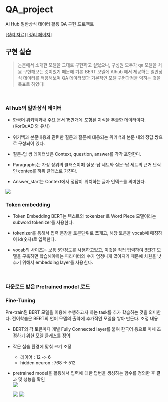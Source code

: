 # QA_project
AI Hub 일반상식 데이터 활용 QA 구현 프로젝트

[[정리 자료]]()
[[정리 페이지]](https://velog.io/@hyeda/1222)

## 구현 실습

> 논문에서 소개한 모델을 그대로 구현하고 싶었으나, 구성원 모두가 qa 모델을 처음 구현해보는 것이었기 때문에 기본 BERT 모델에 AIhub 에서 제공하는 일반상식 데이터를 적용해보며 QA 데이터셋과 기본적인 모델 구현과정을 익히는 것을 목표로 하였다!
  
 <BR> 

### AI hub의 일반상식 데이터
   - 한국어 위키백과내 주요 문서 15만개에 포함된 지식을 추출한 데이터이다. (KorQuAD 와 유사)
- 위키백과 본문내용과 관련한 질문과 질문에 대응되는 위키백과 본문 내의 정답 쌍으로 구성되어 있다.
- 질문-답 쌍 데이터셋은 Context, question, answer를 각각 포함한다.
- Paragraphs는 가장 상위의 클래스이며 질문-답 세트와 질문-답 세트의 근거 단락인 contex를 하위 클래스로 가진다.

- Answer_start는 Context에서 정답이 위치하는 글자 인덱스를 의미한다.
   
 ![](https://velog.velcdn.com/images/hyeda/post/5d98e432-87d7-4243-8bdd-52c70ec55913/image.png)

   
###     Token embedding
- Token Embedding BERT는 텍스트의 tokenizer 로 Word Piece 모델이라는 subword tokenizer를 사용한다.
   
- tokenizer를 통해서 입력 문장을 토큰단위로 쪼개고, 해당 토큰을 vocab에 매칭하여 id(숫자)로 입력한다.
   
- vocab의 사이즈는 보통 5만정도를 사용하고있고, 이것을 직접 입력하여 BERT 모델을 구축하면 학습해야하는 파라미터의 수가 엄청나게 많아지기 때문에 차원을 낮추기 위해서 embedding layer를 사용한다.
 <BR> 
   
### 다운로드 받은 Pretrained model 로드
### Fine-Tuning
 Pre-train된 BERT 모델을 이용해 수행하고자 하는 task를 추가 학습하는 것을 의미한다. 전이학습은 BERT의 언어 모델의 출력에 추가적인 모델을 쌓아 만든다.
조정 내용
-  BERT의 각 토큰마다 개별 Fully Connected layer를 붙여 한국어 용으로 미세 조정하기 위한 모델 클래스를 정의
- 작은 실습 환경에 맞춰 크기 조정
   -	레이어 : 12 -> 6
   - hidden neuron : 768 -> 512

- pretrained model을 활용해서 입력에 대한 답변을 생성하는 함수를 정의한 후 결과 및 성능을 확인  
 ![](https://velog.velcdn.com/images/hyeda/post/629ef8c8-19ae-44d8-b096-5ba3b1ed1487/image.png)

   ![](https://velog.velcdn.com/images/hyeda/post/277f9d87-0db5-4e04-bc4a-8a7777b73d59/image.png)
![](https://velog.velcdn.com/images/hyeda/post/e7302d95-67f5-4a01-bfc1-2bc88b5a89e4/image.png)
 <BR> 

